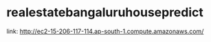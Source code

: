 # realestatebangaluruhousepredict
link: http://ec2-15-206-117-114.ap-south-1.compute.amazonaws.com/
